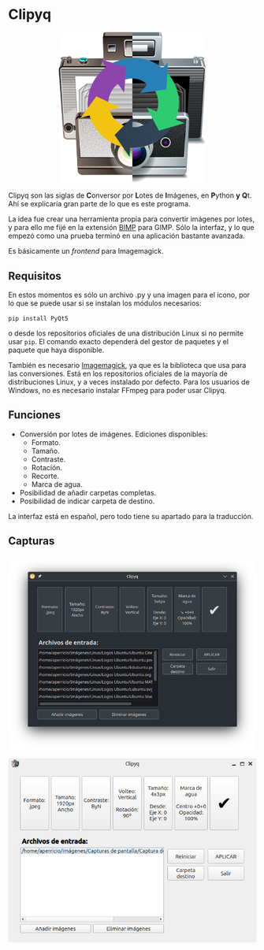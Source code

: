 # Clipyq

<p align="center"><img style="max-width: 300px" src="img/clipyq.png"> </p>

Clipyq son las siglas de <b>C</b>onversor por <b>L</b>otes de <b>I</b>mágenes, en <b>P</b>ython <b>y</b> <b>Q</b>t. Ahí se explicaría gran parte de lo que es este programa.

La idea fue crear una herramienta propia para convertir imágenes por lotes, y para ello me fijé en la extensión [BIMP](https://github.com/alessandrofrancesconi/gimp-plugin-bimp) para GIMP. Sólo la interfaz, y lo que empezó como una prueba terminó en una aplicación bastante avanzada.

Es básicamente un *frontend* para Imagemagick.

## Requisitos

En estos momentos es sólo un archivo .py y una imagen para el icono, por lo que se puede usar si se instalan los módulos necesarios:

```shell
pip install PyQt5
```

o desde los repositorios oficiales de una distribución Linux si no permite usar `pip`. El comando exacto dependerá del gestor de paquetes y el paquete que haya disponible.

También es necesario [Imagemagick](https://imagemagick.org/script/download.php), ya que es la biblioteca que usa para las conversiones. Está en los repositorios oficiales de la mayoría de distribuciones Linux, y a veces instalado por defecto. Para los usuarios de Windows, no es necesario instalar FFmpeg para poder usar Clipyq.

## Funciones

* Conversión por lotes de imágenes. Ediciones disponibles:
    * Formato.
    * Tamaño.
    * Contraste.
    * Rotación.
    * Recorte.
    * Marca de agua.
* Posibilidad de añadir carpetas completas.
* Posibilidad de indicar carpeta de destino.

La interfaz está en español, pero todo tiene su apartado para la traducción.

## Capturas

![Captura en Plasma](img/capturas/Captura.png)

<p align="center"><img src="img/capturas/captura2.png" alt="captura en GNOME"></p>

